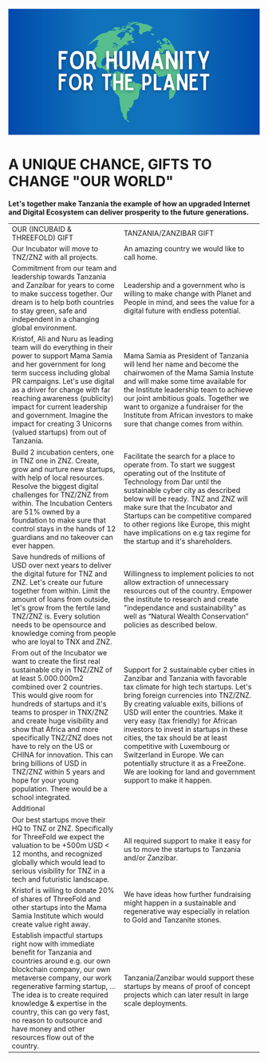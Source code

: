 ![](img/for_humanity_planet.png)

# A UNIQUE CHANCE, GIFTS TO CHANGE "OUR WORLD"

**Let's together make Tanzania the example of how an upgraded Internet and Digital Ecosystem
can deliver prosperity to the future generations.**

<table>
  <tr>
    <td>OUR (INCUBAID & THREEFOLD) GIFT</td>
    <td>TANZANIA/ZANZIBAR GIFT</td>
  </tr>
  <tr>
    <td>Our Incubator will move to TNZ/ZNZ with all projects.</td>
    <td>An amazing country we would like to call home.</td>
  </tr>
  <tr>
    <td>Commitment from our team and leadership towards Tanzania and Zanzibar for years to come to make success together. Our dream is to help both countries to stay green, safe and independent in a changing global environment.</td>
    <td>Leadership and a government who is willing to make change with Planet and People in mind, and sees the value for a digital future with endless potential.</td>
  </tr>
  <tr>
    <td>Kristof, Ali and Nuru as leading team will do everything in their power to support Mama Samia and her government for long term success including global PR campaigns. Let's use digital as a driver for change with far reaching awareness (publicity) impact for current leadership and government. Imagine the impact for creating 3 Unicorns (valued startups) from out of Tanzania.</td>
    <td>Mama Samia as President of Tanzania will lend her name and become the chairwomen of the Mama Samia Instute and will make some time available for the Institute leadership team to achieve our joint ambitious goals. 
Together we want to organize a fundraiser for the Institute from African investors to make sure that change comes from within.</td>
  </tr>
  <tr>
    <td>Build 2 incubation centers, one in TNZ one in ZNZ.  Create, grow and nurture new startups, with help of local resources. Resolve the biggest digital challenges for TNZ/ZNZ from within.
The Incubation Centers are 51% owned by a foundation to make sure that control stays in the hands of 12 guardians and no takeover can ever happen. </td>
    <td>Facilitate the search for a place to operate from.
To start we suggest operating out of the Institute of Technology from Dar until the sustainable cyber city as described below will be ready. TNZ and ZNZ will make sure that the Incubator and Startups can be competitive compared to other regions like Europe, this might have implications on e.g tax regime for the startup and it's shareholders.</td>
  </tr>
  <tr>
    <td>Save hundreds of millions of USD over next years to deliver the digital future for TNZ and ZNZ. Let's create our future together from within. Limit the amount of loans from outside, let's grow from the fertile land TNZ/ZNZ is. Every solution needs to be opensource and knowledge coming from people who are loyal to TNX and ZNZ. </td>
    <td>Willingness to implement policies to not allow extraction of unnecessary resources out of the country. Empower the institute to research and create "independance and sustainability" as well as “Natural Wealth Conservation” policies as described below.</td>
  </tr>
  <tr>
    <td>From out of the Incubator we want to create the first real sustainable city in TNZ/ZNZ of at least 5.000.000m2 combined over 2 countries. This would give room for hundreds of startups and it's teams to prosper in TNX/ZNZ and create huge visibility and show that Africa and more specifically TNZ/ZNZ does not have to rely on the US or CHINA for innovation. This can bring billions of USD in TNZ/ZNZ within 5 years and hope for your young population. There would be a school integrated.</td>
    <td>Support for 2 sustainable cyber cities in Zanzibar and Tanzania with favorable tax climate for high tech startups. Let's bring foreign currencies into TNZ/ZNZ. By creating valuable exits, billions of USD will enter the countries. Make it very easy (tax friendly) for African investors to invest in startups in these cities, the tax should be at least competitive with Luxembourg or Switzerland in Europe. We can potentially structure it as a FreeZone. We are looking for land and government support to make it happen.</td>
  </tr>
  <tr>
    <td>Additional</td>
    <td></td>
  </tr>
  <tr>
    <td>Our best startups move their HQ to TNZ or ZNZ. Specifically for ThreeFold we expect the valuation to be +500m USD < 12 months, and recognized globally which would lead to serious visibility for TNZ in a tech and futuristic landscape.</td>
    <td>All required support to make it easy for us to move the startups to Tanzania and/or Zanzibar.</td>
  </tr>
  <tr>
    <td>Kristof is willing to donate 20% of shares of ThreeFold and other startups into the Mama Samia Institute which would create value right away.</td>
    <td>We have ideas how further fundraising might happen in a sustainable and regenerative way especially in relation to Gold and Tanzanite stones.</td>
  </tr>
  <tr>
    <td>Establish impactful startups right now with immediate benefit for Tanzania and countries around e.g. our own blockchain company, our own metaverse company, our work regenerative farming startup, … The idea is to create required knowledge & expertise in the country, this can go very fast, no reason to outsource and have money and other resources flow out of the country.</td>
    <td>Tanzania/Zanzibar would support these startups by means of proof of concept projects which can later result in large scale deployments. </td>
  </tr>
</table>

